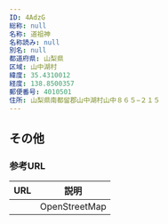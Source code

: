 ```yaml
---
ID: 4AdzG
総称: null
名称: 道祖神
名称読み: null
別名: null
都道府県: 山梨県
区域: 山中湖村
緯度: 35.4310012
経度: 138.8500357
郵便番号: 4010501
住所: 山梨県南都留郡山中湖村山中８６５−２１５
---
```


## その他

### 参考URL

| URL | 説明          |
| --- | ------------- |
|     | OpenStreetMap |
